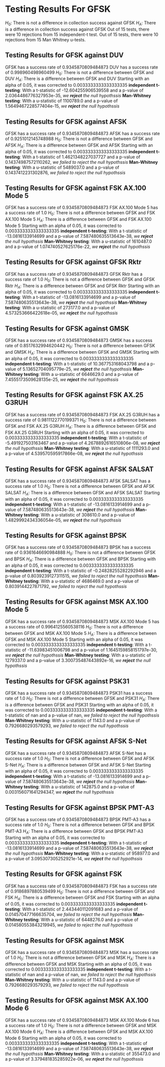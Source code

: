 # Testing Results For GFSK 
$H_{0}$: There is not a difference in collection success against GFSK 
$H_{A}$: There is a difference in collection success against GFSK
Out of 15 tests, there were 10 rejections from 15 independent-t test.
Out of 15 tests, there were 10 rejections from 15 Man Whitney u-tests.
## Testing Results for GFSK against DUV 
GFSK has a success rate of 0.9345870809484873
DUV has a success rate of 0.998960498960499
$H_{0}$: There is not a difference between GFSK and DUV
$H_{A}$: There is a difference between GFSK and DUV
Starting with an alpha of 0.05, it was corrected to 0.0033333333333333335
__independent t-testing__: With a t-statistic of -12.604255906539558 and a p-value of 2.0364486776327953e-35, _we **reject** the null hypothssis_
__Man-Whitney testing__: With a u-statistic of 1100789.0 and a p-value of 1.5649467228577404e-15, _we **reject** the null hypothssis_
## Testing Results for GFSK against AFSK 
GFSK has a success rate of 0.9345870809484873
AFSK has a success rate of 0.9251012145748988
$H_{0}$: There is not a difference between GFSK and AFSK
$H_{A}$: There is a difference between GFSK and AFSK
Starting with an alpha of 0.05, it was corrected to 0.0033333333333333335
__independent t-testing__: With a t-statistic of 1.4621348227037727 and a p-value of 0.14374987572110262, _we failed to reject the null hypothssis_
__Man-Whitney testing__: With a u-statistic of 5489037.0 and a p-value of 0.1437412231302876, _we failed to reject the null hypothssis_
## Testing Results for GFSK against FSK AX.100 Mode 5 
GFSK has a success rate of 0.9345870809484873
FSK AX.100 Mode 5 has a success rate of 1.0
$H_{0}$: There is not a difference between GFSK and FSK AX.100 Mode 5
$H_{A}$: There is a difference between GFSK and FSK AX.100 Mode 5
Starting with an alpha of 0.05, it was corrected to 0.0033333333333333335
__independent t-testing__: With a t-statistic of -13.0816133914699 and a p-value of 7.587480635513643e-38, _we **reject** the null hypothssis_
__Man-Whitney testing__: With a u-statistic of 1610487.0 and a p-value of 1.074740527625176e-22, _we **reject** the null hypothssis_
## Testing Results for GFSK against GFSK Rktr 
GFSK has a success rate of 0.9345870809484873
GFSK Rktr has a success rate of 1.0
$H_{0}$: There is not a difference between GFSK and GFSK Rktr
$H_{A}$: There is a difference between GFSK and GFSK Rktr
Starting with an alpha of 0.05, it was corrected to 0.0033333333333333335
__independent t-testing__: With a t-statistic of -13.0816133914699 and a p-value of 7.587480635513643e-38, _we **reject** the null hypothssis_
__Man-Whitney testing__: With a u-statistic of 273177.0 and a p-value of 4.573253666422618e-05, _we **reject** the null hypothssis_
## Testing Results for GFSK against GMSK 
GFSK has a success rate of 0.9345870809484873
GMSK has a success rate of 0.8517632994620442
$H_{0}$: There is not a difference between GFSK and GMSK
$H_{A}$: There is a difference between GFSK and GMSK
Starting with an alpha of 0.05, it was corrected to 0.0033333333333333335
__independent t-testing__: With a t-statistic of 10.367753168043798 and a p-value of 5.13652704095779e-25, _we **reject** the null hypothssis_
__Man-Whitney testing__: With a u-statistic of 6646629.0 and a p-value of 7.4555173509628135e-25, _we **reject** the null hypothssis_
## Testing Results for GFSK against FSK AX.25 G3RUH 
GFSK has a success rate of 0.9345870809484873
FSK AX.25 G3RUH has a success rate of 0.9811122770199371
$H_{0}$: There is not a difference between GFSK and FSK AX.25 G3RUH
$H_{A}$: There is a difference between GFSK and FSK AX.25 G3RUH
Starting with an alpha of 0.05, it was corrected to 0.0033333333333333335
__independent t-testing__: With a t-statistic of -5.491927503163467 and a p-value of 4.2678892616510806e-08, _we **reject** the null hypothssis_
__Man-Whitney testing__: With a u-statistic of 1111293.0 and a p-value of 4.539570595917866e-08, _we **reject** the null hypothssis_
## Testing Results for GFSK against AFSK SALSAT 
GFSK has a success rate of 0.9345870809484873
AFSK SALSAT has a success rate of 1.0
$H_{0}$: There is not a difference between GFSK and AFSK SALSAT
$H_{A}$: There is a difference between GFSK and AFSK SALSAT
Starting with an alpha of 0.05, it was corrected to 0.0033333333333333335
__independent t-testing__: With a t-statistic of -13.0816133914699 and a p-value of 7.587480635513643e-38, _we **reject** the null hypothssis_
__Man-Whitney testing__: With a u-statistic of 308610.0 and a p-value of 1.4829992434336054e-05, _we **reject** the null hypothssis_
## Testing Results for GFSK against BPSK 
GFSK has a success rate of 0.9345870809484873
BPSK has a success rate of 0.9361646690984888
$H_{0}$: There is not a difference between GFSK and BPSK
$H_{A}$: There is a difference between GFSK and BPSK
Starting with an alpha of 0.05, it was corrected to 0.0033333333333333335
__independent t-testing__: With a t-statistic of -0.24828255282292946 and a p-value of 0.8039239127311515, _we failed to reject the null hypothssis_
__Man-Whitney testing__: With a u-statistic of 4686469.0 and a p-value of 0.8039144227871792, _we failed to reject the null hypothssis_
## Testing Results for GFSK against MSK AX.100 Mode 5 
GFSK has a success rate of 0.9345870809484873
MSK AX.100 Mode 5 has a success rate of 0.9964125560538116
$H_{0}$: There is not a difference between GFSK and MSK AX.100 Mode 5
$H_{A}$: There is a difference between GFSK and MSK AX.100 Mode 5
Starting with an alpha of 0.05, it was corrected to 0.0033333333333333335
__independent t-testing__: With a t-statistic of -11.63983451006798 and a p-value of 1.1645159858151797e-30, _we **reject** the null hypothssis_
__Man-Whitney testing__: With a u-statistic of 1279337.0 and a p-value of 3.300735487443892e-16, _we **reject** the null hypothssis_
## Testing Results for GFSK against PSK31 
GFSK has a success rate of 0.9345870809484873
PSK31 has a success rate of 1.0
$H_{0}$: There is not a difference between GFSK and PSK31
$H_{A}$: There is a difference between GFSK and PSK31
Starting with an alpha of 0.05, it was corrected to 0.0033333333333333335
__independent t-testing__: With a t-statistic of nan and a p-value of nan, _we failed to reject the null hypothssis_
__Man-Whitney testing__: With a u-statistic of 1143.0 and a p-value of 0.7926680293579293, _we failed to reject the null hypothssis_
## Testing Results for GFSK against AFSK S-Net 
GFSK has a success rate of 0.9345870809484873
AFSK S-Net has a success rate of 1.0
$H_{0}$: There is not a difference between GFSK and AFSK S-Net
$H_{A}$: There is a difference between GFSK and AFSK S-Net
Starting with an alpha of 0.05, it was corrected to 0.0033333333333333335
__independent t-testing__: With a t-statistic of -13.0816133914699 and a p-value of 7.587480635513643e-38, _we **reject** the null hypothssis_
__Man-Whitney testing__: With a u-statistic of 142875.0 and a p-value of 0.003156071641294347, _we **reject** the null hypothssis_
## Testing Results for GFSK against BPSK PMT-A3 
GFSK has a success rate of 0.9345870809484873
BPSK PMT-A3 has a success rate of 1.0
$H_{0}$: There is not a difference between GFSK and BPSK PMT-A3
$H_{A}$: There is a difference between GFSK and BPSK PMT-A3
Starting with an alpha of 0.05, it was corrected to 0.0033333333333333335
__independent t-testing__: With a t-statistic of -13.0816133914699 and a p-value of 7.587480635513643e-38, _we **reject** the null hypothssis_
__Man-Whitney testing__: With a u-statistic of 958977.0 and a p-value of 3.095307305252921e-14, _we **reject** the null hypothssis_
## Testing Results for GFSK against FSK 
GFSK has a success rate of 0.9345870809484873
FSK has a success rate of 0.9186897880539499
$H_{0}$: There is not a difference between GFSK and FSK
$H_{A}$: There is a difference between GFSK and FSK
Starting with an alpha of 0.05, it was corrected to 0.0033333333333333335
__independent t-testing__: With a t-statistic of 2.443440112091683 and a p-value of 0.014570477166635704, _we failed to reject the null hypothssis_
__Man-Whitney testing__: With a u-statistic of 6448276.0 and a p-value of 0.014580553843219945, _we failed to reject the null hypothssis_
## Testing Results for GFSK against MSK 
GFSK has a success rate of 0.9345870809484873
MSK has a success rate of 1.0
$H_{0}$: There is not a difference between GFSK and MSK
$H_{A}$: There is a difference between GFSK and MSK
Starting with an alpha of 0.05, it was corrected to 0.0033333333333333335
__independent t-testing__: With a t-statistic of nan and a p-value of nan, _we failed to reject the null hypothssis_
__Man-Whitney testing__: With a u-statistic of 1143.0 and a p-value of 0.7926680293579293, _we failed to reject the null hypothssis_
## Testing Results for GFSK against MSK AX.100 Mode 6 
GFSK has a success rate of 0.9345870809484873
MSK AX.100 Mode 6 has a success rate of 1.0
$H_{0}$: There is not a difference between GFSK and MSK AX.100 Mode 6
$H_{A}$: There is a difference between GFSK and MSK AX.100 Mode 6
Starting with an alpha of 0.05, it was corrected to 0.0033333333333333335
__independent t-testing__: With a t-statistic of -13.0816133914699 and a p-value of 7.587480635513643e-38, _we **reject** the null hypothssis_
__Man-Whitney testing__: With a u-statistic of 355473.0 and a p-value of 3.379481835285922e-06, _we **reject** the null hypothssis_
